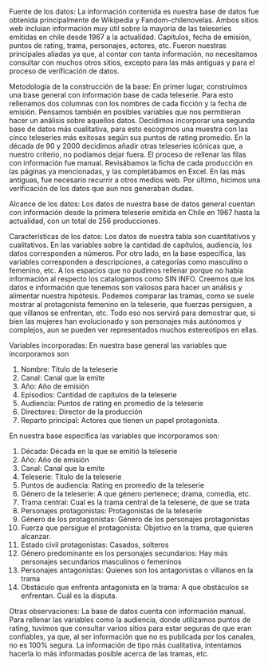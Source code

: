 Fuente de los datos: La información contenida es nuestra base de datos fue obtenida principalmente de Wikipedia y Fandom-chilenovelas. Ambos sitios web incluían información muy útil sobre la mayoría de las teleseries emitidas en chile desde 1967 a la actualidad. Capítulos, fecha de emisión, puntos de rating, trama, personajes, actores, etc. Fueron nuestras principales aliadas ya que, al contar con tanta información, no necesitamos consultar con muchos otros sitios, excepto para las más antiguas y para el proceso de verificación de datos.

Metodología de la construcción de la base: En primer lugar, construimos una base general con información base de cada teleserie. Para esto rellenamos dos columnas con los nombres de cada ficción y la fecha de emisión. Pensamos también en posibles variables que nos permitieran hacer un análisis sobre aquellos datos. Decidimos incorporar una segunda base de datos más cualitativa, para esto escogimos una muestra con las cinco teleseries más exitosas según sus puntos de rating promedio. En la década de 90 y 2000 decidimos añadir otras teleseries icónicas que, a nuestro criterio, no podíamos dejar fuera. El proceso de rellenar las filas con información fue manual. Revisábamos la ficha de cada producción en las páginas ya mencionadas, y las completábamos en Excel. En las más antiguas, fue necesario recurrir a otros medios web. Por último, hicimos una verificación de los datos que aun nos generaban dudas. 

Alcance de los datos: Los datos de nuestra base de datos general cuentan con información desde la primera teleserie emitida en Chile en 1967 hasta la actualidad, con un total de 256 producciones. 

Características de los datos: Los datos de nuestra tabla son cuantitativos y cualitativos. En las variables sobre la cantidad de capítulos, audiencia, los datos corresponden a números. Por otro lado, en la base especifica, las variables corresponden a descripciones, a categorías como masculino o femenino, etc. A los espacios que no pudimos rellenar porque no había información al respecto los catalogamos como SIN INFO. Creemos que los datos e información que tenemos son valiosos para hacer un análisis y alimentar nuestra hipótesis. Podemos comparar las tramas, como se suele mostrar al protagonista femenino en la teleserie, que fuerzas persiguen, a que villanos se enfrentan, etc. Todo eso nos servirá para demostrar que, si bien las mujeres han evolucionado y son personajes más autónomos y complejos, aun se pueden ver representados muchos estereotipos en ellas. 

Variables incorporadas: 
En nuestra base general las variables que incorporamos son

1. Nombre: Titulo de la teleserie
2. Canal: Canal que la emite
3. Año: Año de emisión
4. Episodios: Cantidad de capítulos de la teleserie
5. Audiencia: Puntos de rating en promedio de la teleserie 
6. Directores: Director de la producción
7. Reparto principal: Actores que tienen un papel protagonista. 

En nuestra base especifica las variables que incorporamos son: 

1. Década: Década en la que se emitió la teleserie
2. Año: Año de emisión
3. Canal: Canal que la emite 
4. Teleserie: Titulo de la teleserie
5. Puntos de audiencia: Rating en promedio de la teleserie 
6. Género de la teleserie: A que género pertenece; drama, comedia, etc.
7. Trama central: Cual es la trama central de la teleserie, de que se trata
8. Personajes protagonistas: Protagonistas de la teleserie
9. Género de los protagonistas: Género de los personajes protagonistas
10. Fuerza que persigue el protagonista: Objetivo en la trama, que quieren alcanzar.
11. Estado civil protagonistas: Casados, solteros
12. Género predominante en los personajes secundarios: Hay más personajes secundarios masculinos o femeninos 
13. Personajes antagonistas: Quienes son los antagonistas o villanos en la trama
14. Obstáculo que enfrenta antagonista en la trama: A que obstáculos se enfrentan. Cuál es la disputa.

Otras observaciones: La base de datos cuenta con información manual. Para rellenar las variables como la audiencia, donde utilizamos puntos de rating, tuvimos que consultar varios sitios para estar seguras de que eran confiables, ya que, al ser información que no es publicada por los canales, no es 100% segura. La información de tipo más cualitativa, intentamos hacerla lo más informadas posible acerca de las tramas, etc. 
